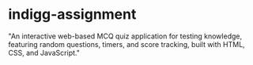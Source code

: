 # indigg-assignment
"An interactive web-based MCQ quiz application for testing knowledge, featuring random questions, timers, and score tracking, built with HTML, CSS, and JavaScript."
